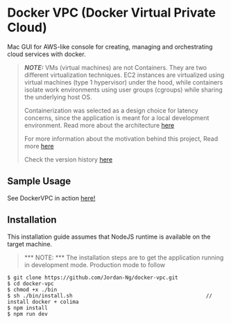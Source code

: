 # Docker VPC (Docker Virtual Private Cloud)

Mac GUI for AWS-like console for creating, managing and orchestrating cloud services with docker.  

> ***NOTE:*** VMs (virtual machines) are not Containers. They are two different virtualization techniques. EC2 instances are virtualized using virtual machines (type 1 hypervisor) under the hood, while containers isolate work environments using user groups (cgroups) while sharing the underlying host OS. 
>
> Containerization was selected as a design choice for latency concerns, since the application is meant for a local development environment. Read more about the architecture [here](./markdowns/design_considerations.md)
> 
> For more information about the motivation behind this project, Read more [here](./markdowns/FAQ.md)
>
> Check the version history [here](./markdowns/version_history.md)


## Sample Usage
See DockerVPC in action [here!](https://jiaweing930113.wixsite.com/my-site-1/projects)


## Installation
This installation guide assumes that NodeJS runtime is available on the target machine.

> *** NOTE: *** The installation steps are to get the application running in development mode. Production mode to follow

```
$ git clone https://github.com/Jordan-Ng/docker-vpc.git               
$ cd docker-vpc                                     
$ chmod +x ./bin                         
$ sh ./bin/install.sh                                           // install docker + colima
$ npm install
$ npm run dev                           
```




    
